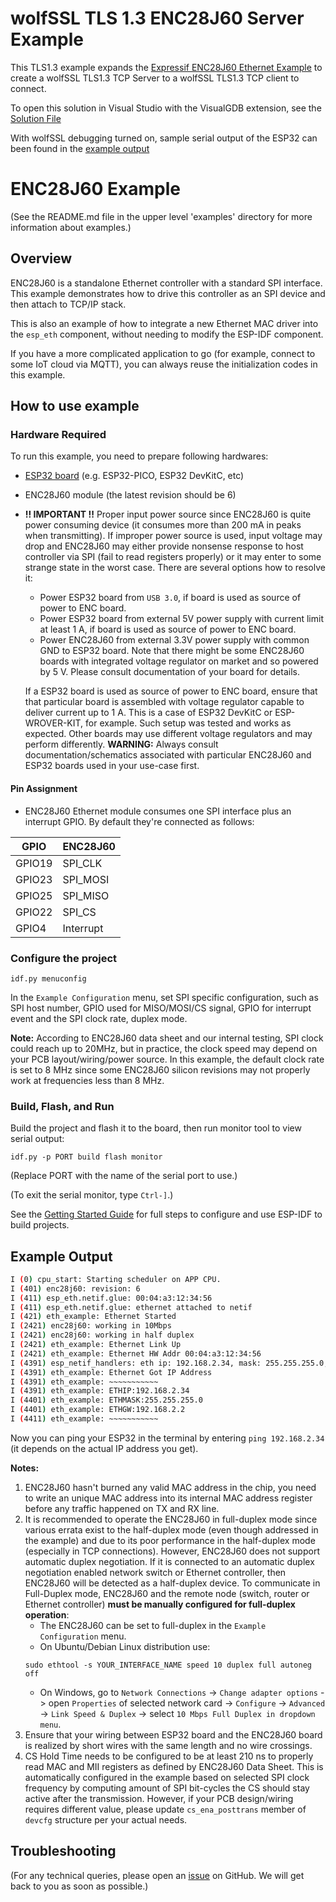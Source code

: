 # wolfSSL TLS 1.3 ENC28J60 Server Example

This TLS1.3 example expands the [Expressif ENC28J60 Ethernet Example](https://github.com/espressif/esp-idf/tree/master/examples/ethernet/enc28j60)
to create a wolfSSL TLS1.3 TCP Server to a wolfSSL TLS1.3 TCP client to connect.

To open this solution in Visual Studio with the VisualGDB extension, see the [Solution File]()

With wolfSSL debugging turned on, sample serial output of the ESP32 can been found in the [example output](./README-output.txt)

# ENC28J60 Example
(See the README.md file in the upper level 'examples' directory for more information about examples.)

## Overview

ENC28J60 is a standalone Ethernet controller with a standard SPI interface. This example demonstrates how to drive this controller as an SPI device and then attach to TCP/IP stack.

This is also an example of how to integrate a new Ethernet MAC driver into the `esp_eth` component, without needing to modify the ESP-IDF component.

If you have a more complicated application to go (for example, connect to some IoT cloud via MQTT), you can always reuse the initialization codes in this example.

## How to use example

### Hardware Required

To run this example, you need to prepare following hardwares:
* [ESP32 board](https://docs.espressif.com/projects/esp-idf/en/latest/hw-reference/modules-and-boards.html) (e.g. ESP32-PICO, ESP32 DevKitC, etc)
* ENC28J60 module (the latest revision should be 6)
* **!! IMPORTANT !!** Proper input power source since ENC28J60 is quite power consuming device (it consumes more than 200 mA in peaks when transmitting). If improper power source is used, input voltage may drop and ENC28J60 may either provide nonsense response to host controller via SPI (fail to read registers properly) or it may enter to some strange state in the worst case. There are several options how to resolve it:
  * Power ESP32 board from `USB 3.0`, if board is used as source of power to ENC board.
  * Power ESP32 board from external 5V power supply with current limit at least 1 A, if board is used as source of power to ENC board.
  * Power ENC28J60 from external 3.3V power supply with common GND to ESP32 board. Note that there might be some ENC28J60 boards with integrated voltage regulator on market and so powered by 5 V. Please consult documentation of your board for details.

  If a ESP32 board is used as source of power to ENC board, ensure that that particular board is assembled with voltage regulator capable to deliver current up to 1 A. This is a case of ESP32 DevKitC or ESP-WROVER-KIT, for example. Such setup was tested and works as expected. Other boards may use different voltage regulators and may perform differently.
  **WARNING:** Always consult documentation/schematics associated with particular ENC28J60 and ESP32 boards used in your use-case first.

#### Pin Assignment

* ENC28J60 Ethernet module consumes one SPI interface plus an interrupt GPIO. By default they're connected as follows:

| GPIO   | ENC28J60    |
| ------ | ----------- |
| GPIO19 | SPI_CLK     |
| GPIO23 | SPI_MOSI    |
| GPIO25 | SPI_MISO    |
| GPIO22 | SPI_CS      |
| GPIO4  | Interrupt   |

### Configure the project

```
idf.py menuconfig
```

In the `Example Configuration` menu, set SPI specific configuration, such as SPI host number, GPIO used for MISO/MOSI/CS signal, GPIO for interrupt event and the SPI clock rate, duplex mode.

**Note:** According to ENC28J60 data sheet and our internal testing, SPI clock could reach up to 20MHz, but in practice, the clock speed may depend on your PCB layout/wiring/power source. In this example, the default clock rate is set to 8 MHz since some ENC28J60 silicon revisions may not properly work at frequencies less than 8 MHz.

### Build, Flash, and Run

Build the project and flash it to the board, then run monitor tool to view serial output:

```
idf.py -p PORT build flash monitor
```

(Replace PORT with the name of the serial port to use.)

(To exit the serial monitor, type ``Ctrl-]``.)

See the [Getting Started Guide](https://docs.espressif.com/projects/esp-idf/en/latest/get-started/index.html) for full steps to configure and use ESP-IDF to build projects.

## Example Output

```bash
I (0) cpu_start: Starting scheduler on APP CPU.
I (401) enc28j60: revision: 6
I (411) esp_eth.netif.glue: 00:04:a3:12:34:56
I (411) esp_eth.netif.glue: ethernet attached to netif
I (421) eth_example: Ethernet Started
I (2421) enc28j60: working in 10Mbps
I (2421) enc28j60: working in half duplex
I (2421) eth_example: Ethernet Link Up
I (2421) eth_example: Ethernet HW Addr 00:04:a3:12:34:56
I (4391) esp_netif_handlers: eth ip: 192.168.2.34, mask: 255.255.255.0, gw: 192.168.2.2
I (4391) eth_example: Ethernet Got IP Address
I (4391) eth_example: ~~~~~~~~~~~
I (4391) eth_example: ETHIP:192.168.2.34
I (4401) eth_example: ETHMASK:255.255.255.0
I (4401) eth_example: ETHGW:192.168.2.2
I (4411) eth_example: ~~~~~~~~~~~
```

Now you can ping your ESP32 in the terminal by entering `ping 192.168.2.34` (it depends on the actual IP address you get).

**Notes:**
1. ENC28J60 hasn't burned any valid MAC address in the chip, you need to write an unique MAC address into its internal MAC address register before any traffic happened on TX and RX line.
2. It is recommended to operate the ENC28J60 in full-duplex mode since various errata exist to the half-duplex mode (even though addressed in the example) and due to its poor performance in the half-duplex mode (especially in TCP connections). However, ENC28J60 does not support automatic duplex negotiation. If it is connected to an automatic duplex negotiation enabled network switch or Ethernet controller, then ENC28J60 will be detected as a half-duplex device. To communicate in Full-Duplex mode, ENC28J60 and the remote node (switch, router or Ethernet controller) **must be manually configured for full-duplex operation**:
   * The ENC28J60 can be set to full-duplex in the `Example Configuration` menu.
   * On Ubuntu/Debian Linux distribution use:
    ```
    sudo ethtool -s YOUR_INTERFACE_NAME speed 10 duplex full autoneg off
    ```
   * On Windows, go to `Network Connections` -> `Change adapter options` -> open `Properties` of selected network card -> `Configure` -> `Advanced` -> `Link Speed & Duplex` -> select `10 Mbps Full Duplex in dropdown menu`.
3. Ensure that your wiring between ESP32 board and the ENC28J60 board is realized by short wires with the same length and no wire crossings.
4. CS Hold Time needs to be configured to be at least 210 ns to properly read MAC and MII registers as defined by ENC28J60 Data Sheet. This is automatically configured in the example based on selected SPI clock frequency by computing amount of SPI bit-cycles the CS should stay active after the transmission. However, if your PCB design/wiring requires different value, please update `cs_ena_posttrans` member of `devcfg` structure per your actual needs.


## Troubleshooting

(For any technical queries, please open an [issue](https://github.com/espressif/esp-idf/issues) on GitHub. We will get back to you as soon as possible.)
